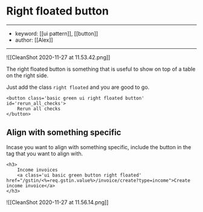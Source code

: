 # Right floated button
---
- keyword: [[ui pattern]], [[button]]
- author: [[Alex]]
---

![[CleanShot 2020-11-27 at 11.53.42.png]]

The right floated button is something that is useful to show on top of a table on the right side. 


Just add the class `right floated` and you are good to go. 
```
<button class='basic green ui right floated button' id='rerun_all_checks'>
	Rerun all checks
</button>
```


## Align with something specific
Incase you want to align with something specific, include the button in the tag that you want to align with. 
```
<h3>
	Income invoices
	<a class='ui basic green button right floated' href="/gstin/<%=req.gstin.value%>/invoice/create?type=income">Create income invoice</a>
</h3>
```

![[CleanShot 2020-11-27 at 11.56.14.png]]